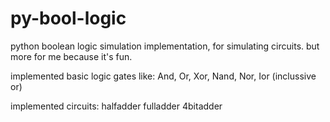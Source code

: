 # py-bool-logic
python boolean logic simulation implementation, for simulating circuits. but more for me because it's fun.

implemented basic logic gates like:
And, Or, Xor, Nand, Nor, Ior (inclussive or)

implemented circuits:
halfadder
fulladder
4bitadder
